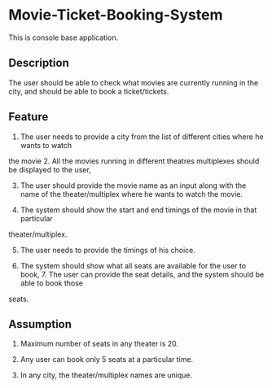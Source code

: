 # Movie-Ticket-Booking-System
This is console base application.

Description
-------------

The user should be able to check what movies are currently running in the city, and should be able to book a ticket/tickets.

Feature
---------

1. The user needs to provide a city from the list of different cities where he wants to watch

the movie 2. All the movies running in different theatres multiplexes should be displayed to the user,

3. The user should provide the movie name as an input along with the name of the theater/multiplex where he wants to watch the movie.

4. The system should show the start and end timings of the movie in that particular

theater/multiplex.

5. The user needs to provide the timings of his choice.

6. The system should show what all seats are available for the user to book, 7. The user can provide the seat details, and the system should be able to book those

seats.

Assumption
-----------

1. Maximum number of seats in any theater is 20.

2. Any user can book only 5 seats at a particular time.

3. In any city, the theater/multiplex names are unique.




